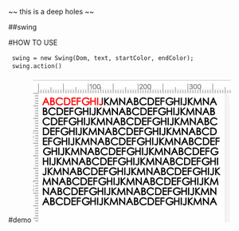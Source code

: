 ~~ this is a deep holes ~~

##swing

#HOW TO USE
```
 swing = new Swing(Dom, text, startColor, endColor);
 swing.action()
```
#demo 
<img src="./demo/readme1.gif" alt="demo"/>
